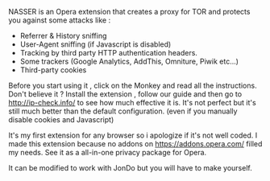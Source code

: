 NASSER is an Opera extension that creates a proxy for TOR
and protects you against some attacks like :
- Referrer & History sniffing
- User-Agent sniffing (if Javascript is disabled)
- Tracking by third party HTTP authentication headers.
- Some trackers (Google Analytics, AddThis, Omniture, Piwik etc...)
- Third-party cookies

Before you start using it , click on the Monkey and read all the instructions.
Don't believe it ? 
Install the extension , follow our guide and then go to http://ip-check.info/ to see how much effective it is.
It's not perfect but it's still much better than the default configuration. 
(even if you manually disable cookies and Javascript)

It's my first extension for any browser so i apologize if it's not well coded.
I made this extension because no addons on https://addons.opera.com/ filled my needs.
See it as a all-in-one privacy package  for Opera.

It can be modified to work with JonDo but you will have to make yourself.
